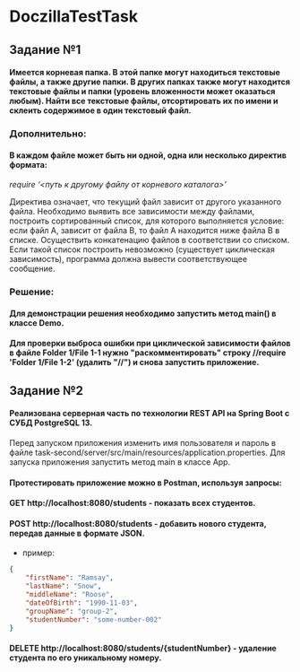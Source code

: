 # DoczillaTestTask
## Задание №1
#### Имеется корневая папка. В этой папке могут находиться текстовые файлы, а также другие папки. В других папках также могут находится текстовые файлы и папки (уровень вложенности может оказаться любым). Найти все текстовые файлы, отсортировать их по имени и склеить содержимое в один текстовый файл. 
### Дополнительно:
#### В каждом файле может быть ни одной, одна или несколько директив формата:

*require ‘<путь к другому файлу от корневого каталога>’*

Директива означает, что текущий файл зависит от другого указанного файла. Необходимо выявить все зависимости между файлами, построить сортированный список, для которого выполняется условие: если файл А, зависит от файла В, то файл А находится ниже файла В в списке. Осуществить конкатенацию файлов в соответствии со списком. Если такой список построить невозможно (существует циклическая зависимость), программа должна вывести соответствующее сообщение.
### Решение:
#### Для демонстрации решения необходимо запустить метод main() в классе Demo.
#### Для проверки выброса ошибки при циклической зависимости файлов в файле Folder 1/File 1-1 нужно "раскомментировать" строку //require 'Folder 1/File 1-2' (удалить "//") и снова запустить приложение.

## Задание №2
#### Реализована серверная часть по технологии REST API на Spring Boot с СУБД PostgreSQL 13. 
Перед запуском приложения изменить имя пользователя и пароль в файле task-second/server/src/main/resources/application.properties.
Для запуска приложения запустить метод main в классе App.
#### Протестировать приложение можно в Postman, используя запросы:
#### GET http://localhost:8080/students - показать всех студентов.
#### POST http://localhost:8080/students - добавить нового студента, передав данные в формате JSON.
* пример:
```json
{
    "firstName": "Ramsay",
    "lastName": "Snow",
    "middleName": "Roose",
    "dateOfBirth": "1990-11-03",
    "groupName": "group-2",
    "studentNumber": "some-number-002"
}
```
#### DELETE http://localhost:8080/students/{studentNumber} - удаление студента по его уникальному номеру.

